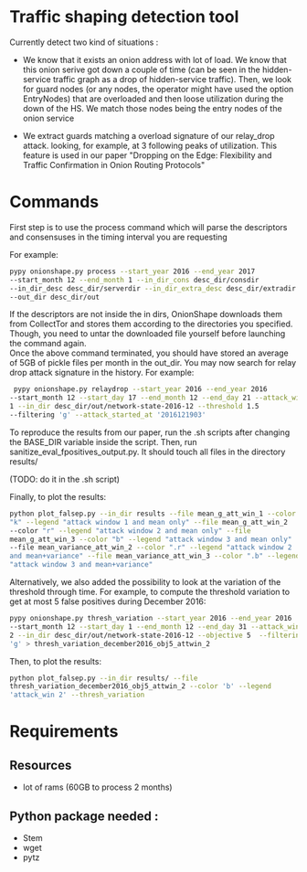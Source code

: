 # Traffic shaping detection tool 

Currently detect two kind of situations : 

- We know that it exists an onion address with lot of load. We know that
  this onion serive got down a couple of time (can be seen in the
hidden-service traffic graph as a drop of hidden-service traffic). 
  Then, we look for guard nodes (or any nodes, the operator might have
used the option EntryNodes) that are overloaded and then loose
utilization during the down of the HS. We match those nodes being the
entry nodes of the onion service

- We extract guards matching a overload signature of our relay_drop
  attack. looking, for example, at 3 following peaks of utilization. This
feature is used in our paper "Dropping on the Edge: Flexibility and
Traffic Confirmation in Onion Routing Protocols"

# Commands

First step is to use the process command which will parse the
descriptors and consensuses in the timing interval you are requesting  
  
For example:  
  
```bash
pypy onionshape.py process --start_year 2016 --end_year 2017
--start_month 12 --end_month 1 --in_dir_cons desc_dir/consdir
--in_dir_desc desc_dir/serverdir --in_dir_extra_desc desc_dir/extradir
--out_dir desc_dir/out
``` 

If the descriptors are not inside the in dirs, OnionShape downloads
them from CollectTor and stores them according to the directories you
specified. Though, you need to untar the downloaded file yourself before
launching the command again.  
Once the above command terminated, you should have stored an average of
5GB of pickle files per month in the out_dir. You may now search for
relay drop attack signature in the history. For example:

```bash
 pypy onionshape.py relaydrop --start_year 2016 --end_year 2016
--start_month 12 --start_day 17 --end_month 12 --end_day 21 --attack_win
1 --in_dir desc_dir/out/network-state-2016-12 --threshold 1.5
--filtering 'g' --attack_started_at '2016121903'  
```
To reproduce the results from our paper, run the .sh scripts after
changing the BASE_DIR variable inside the script. Then, run
sanitize_eval_fpositives_output.py. It should touch all files in the
directory results/  

(TODO: do it in the .sh script)

Finally, to plot the results:  

```bash
python plot_falsep.py --in_dir results --file mean_g_att_win_1 --color
"k" --legend "attack window 1 and mean only" --file mean_g_att_win_2
--color "r" --legend "attack window 2 and mean only" --file
mean_g_att_win_3 --color "b" --legend "attack window 3 and mean only"
--file mean_variance_att_win_2 --color ".r" --legend "attack window 2
and mean+variance" --file mean_variance_att_win_3 --color ".b" --legend
"attack window 3 and mean+variance"
```

Alternatively, we also added the possibility to look at the variation of
the threshold through time. For example, to compute the threshold
variation to get at most 5 false positives during December 2016:

```bash
pypy onionshape.py thresh_variation --start_year 2016 --end_year 2016
--start_month 12 --start_day 1 --end_month 12 --end_day 31 --attack_win
2 --in_dir desc_dir/out/network-state-2016-12 --objective 5  --filtering
'g' > thresh_variation_december2016_obj5_attwin_2
```
Then, to plot the results:  

```bash
python plot_falsep.py --in_dir results/ --file
thresh_variation_december2016_obj5_attwin_2 --color 'b' --legend
'attack_win 2' --thresh_variation
```

# Requirements

## Resources
- lot of rams (60GB to process 2 months)  

## Python package needed :  

- Stem  
- wget  
- pytz
